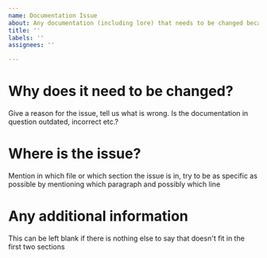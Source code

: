 ```yaml
---
name: Documentation Issue
about: Any documentation (including lore) that needs to be changed because there is a problem with it
title: ''
labels: ''
assignees: ''

---
```


<!-- Feel free to lay this out however you want. This is just a template and doesn't need to be followed if you believe your issue needs to be written differently. However, do try to keep important information such as the first two sections to make it easier when it comes to fixing the issue -->

# Why does it need to be changed?

Give a reason for the issue, tell us what is wrong. Is the documentation in question outdated, incorrect etc.?

# Where is the issue?

Mention in which file or which section the issue is in, try to be as specific as possible by mentioning which paragraph and possibly which line

# Any additional information

This can be left blank if there is nothing else to say that doesn't fit in the first two sections